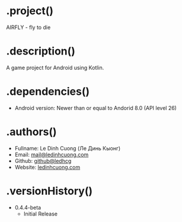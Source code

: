 # .project()
AIRFLY - fly to die

# .description()
A game project for Android using Kotlin. 

# .dependencies()
* Android version: Newer than or equal to Andorid 8.0 (API level 26)

# .authors()
*	Fullname: Le Dinh Cuong (Ле Динь Кыонг)
*	Email: mail@ledinhcuong.com
*	Github: [github@ledhcg](https://github.com/ledhcg)
*	Website: [ledinhcuong.com](https://ledinhcuong.com)

# .versionHistory()
* 0.4.4-beta
    * Initial Release
